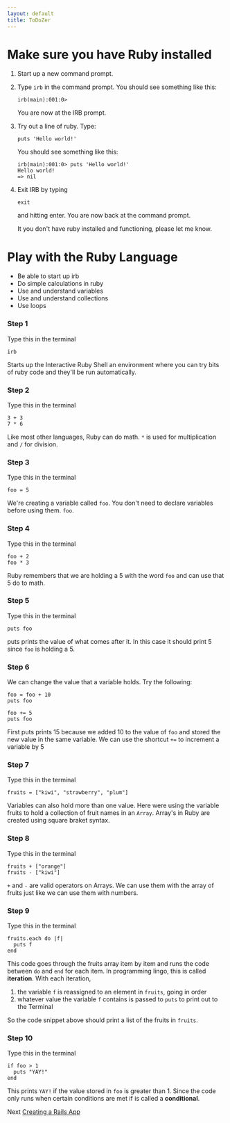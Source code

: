 ```yaml
---
layout: default
title: ToDoZer
---
```


# Make sure you have Ruby installed 

1. Start up a new command prompt.

2. Type `irb` in the command prompt. You should see something like this:

    ```
    irb(main):001:0> 
    ```

    You are now at the IRB prompt.

3. Try out a line of ruby. Type:

    ```
    puts 'Hello world!'
    ```

    You should see something like this:

    ```
    irb(main):001:0> puts 'Hello world!'
    Hello world!
    => nil
    ```

4. Exit IRB by typing
    
    ```
    exit
    ```

    and hitting enter. You are now back at the command prompt.

    It you don't have ruby installed and functioning, please let me know.

# Play with the Ruby Language

* Be able to start up irb
* Do simple calculations in ruby
* Use and understand variables
* Use and understand collections
* Use loops

### Step 1
Type this in the terminal

```text
irb
```
Starts up the Interactive Ruby Shell an environment where you can try bits of ruby code and they'll be run automatically.


### Step 2

Type this in the terminal

    3 + 3
    7 * 6

Like most other languages, Ruby can do math.
`*` is used for multiplication and
`/` for division.

### Step 3

Type this in the terminal

    foo = 5

We're creating a variable called `foo`. You don't need to declare variables before using them.
`foo`.

### Step 4

Type this in the terminal

    foo + 2
    foo * 3

Ruby remembers that we are holding a 5 with the word `foo` and can use that 5 do to math.

### Step 5

Type this in the terminal

```
puts foo
```

puts prints the value of what comes after it. In this case it should print 5 since `foo` is holding a 5.

### Step 6

We can change the value that a variable holds. Try the following:

    foo = foo + 10
    puts foo

    foo += 5
    puts foo

First puts prints 15 because we added 10 to the value of `foo` and stored the new value in the same variable. We can use the shortcut `+=` to increment a variable by 5

### Step 7

Type this in the terminal

```
fruits = ["kiwi", "strawberry", "plum"]
```

Variables can also hold more than one value. Here were using the variable fruits to hold a collection of fruit names in an ``Array``. Array's in Ruby are created using square braket syntax.


### Step 8

Type this in the terminal

    fruits + ["orange"]
    fruits - ["kiwi"]

`+` and
`-` are valid operators on Arrays. We can use them with the array of fruits just like we can use them with numbers.

### Step 9

Type this in the terminal

    fruits.each do |f|
      puts f
    end


This code goes through the fruits array item by item and runs the code between `do` and `end` for each item.
In programming lingo, this is called __iteration__. With each iteration,

1. the variable `f` is reassigned to an element in `fruits`, going in
   order
2. whatever value the variable `f` contains is passed to `puts` to print
   out to the Terminal

So the code snippet above should print a list of the fruits in `fruits`.

### Step 10

Type this in the terminal

    if foo > 1
      puts "YAY!"
    end

This prints `YAY!` if the value stored in `foo` is greater than 1. Since the code only runs when certain
conditions are met if is called a **conditional**.


Next [Creating a Rails App](creating-rails-app.html)


